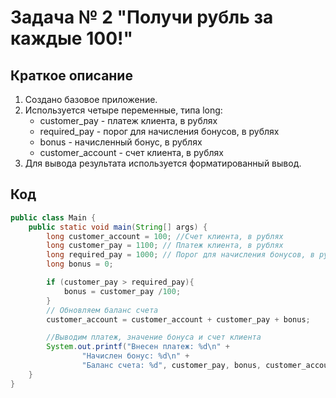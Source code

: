 # Задача № 2 "Получи рубль за каждые 100!"

## Краткое описание

1. Создано базовое приложение. 
2. Используется четыре переменные, типа long:
    * customer_pay      -   платеж клиента, в рублях
    * required_pay      -   порог для начисления бонусов, в рублях
    * bonus             -   начисленный бонус, в рублях
    * customer_account  -   счет клиента, в рублях
3. Для вывода результата используется форматированный вывод.

## Код

```java
public class Main {
    public static void main(String[] args) {
        long customer_account = 100; //Счет клиента, в рублях
        long customer_pay = 1100; // Платеж клиента, в рублях
        long required_pay = 1000; // Порог для начисления бонусов, в рублях
        long bonus = 0;

        if (customer_pay > required_pay){
            bonus = customer_pay /100;
        }
        // Обновляем баланс счета 
        customer_account = customer_account + customer_pay + bonus;

        //Выводим платеж, значение бонуса и счет клиента
        System.out.printf("Внесен платеж: %d\n" +
                "Начислен бонус: %d\n" +
                "Баланс счета: %d", customer_pay, bonus, customer_account);
    }
}
```